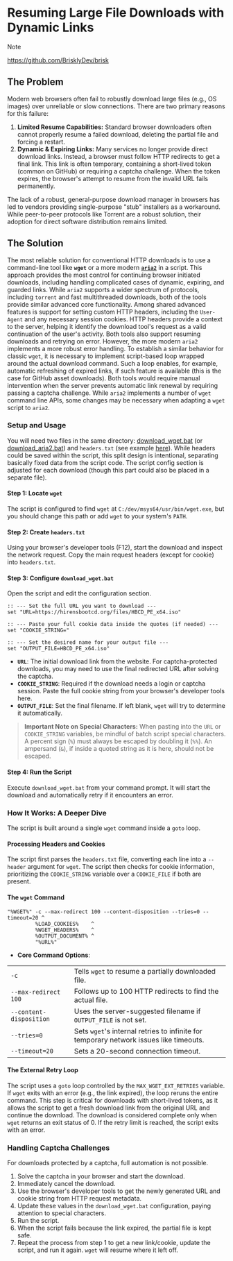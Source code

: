 # Resuming Large File Downloads with Dynamic Links

> [!Note]
> https://github.com/BrisklyDev/brisk

## The Problem

Modern web browsers often fail to robustly download large files (e.g., OS images) over unreliable or slow connections. There are two primary reasons for this failure:

1. **Limited Resume Capabilities:** Standard browser downloaders often cannot properly resume a failed download, deleting the partial file and forcing a restart.
2. **Dynamic & Expiring Links:** Many services no longer provide direct download links. Instead, a browser must follow HTTP redirects to get a final link. This link is often temporary, containing a short-lived token (common on GitHub) or requiring a captcha challenge. When the token expires, the browser's attempt to resume from the invalid URL fails permanently.

The lack of a robust, general-purpose download manager in browsers has led to vendors providing single-purpose "stub" installers as a workaround. While peer-to-peer protocols like Torrent are a robust solution, their adoption for direct software distribution remains limited.

## The Solution

The most reliable solution for conventional HTTP downloads is to use a command-line tool like **`wget`** or a more modern [**`aria2`**](https://github.com/aria2/aria2/) in a script. This approach provides the most control for continuing browser initiated downloads, including handling complicated cases of dynamic, expiring, and guarded links. While `aria2` supports a wider spectrum of protocols, including `torrent` and fast multithreaded downloads, both of the tools provide similar advanced core functionality. Among shared advanced features is support for setting custom HTTP headers, including the `User-Agent` and any necessary session cookies. HTTP headers provide a context to the server, helping it identify the download tool's request as a valid continuation of the user's activity. Both tools also support resuming downloads and retrying on error. However, the more modern `aria2` implements a more robust error handling. To establish a similar behavior for classic `wget`, it is necessary to implement script-based loop wrapped around the actual download command. Such a loop enables, for example, automatic refreshing of expired links, if such feature is available (this is the case for GitHub asset downloads). Both tools would require manual intervention when the server prevents automatic link renewal by requiring passing a captcha challenge. While `aria2` implements a number of `wget` command line APIs, some changes may be necessary when adapting a `wget` script to `aria2`.

### Setup and Usage

You will need two files in the same directory: [download_wget.bat](https://github.com/pchemguy/Field-Notes/blob/main/01-improving-large-file-downloads/download_wger.bat) (or [download_aria2.bat](https://github.com/pchemguy/Field-Notes/blob/main/01-improving-large-file-downloads/download_aria2.bat)) and `headers.txt` (see example [here](https://github.com/pchemguy/Field-Notes/blob/main/01-improving-large-file-downloads/headers.txt)). While headers could be saved within the script, this split design is intentional, separating basically fixed data from the script code. The script config section is adjusted for each download (though this part could also be placed in a separate file).

#### Step 1: Locate `wget`

The script is configured to find `wget` at `C:/dev/msys64/usr/bin/wget.exe`, but you should change this path or add `wget` to your system's `PATH`.

#### Step 2: Create `headers.txt`

Using your browser's developer tools (F12), start the download and inspect the network request. Copy the main request headers (except for cookie) into `headers.txt`.

#### Step 3: Configure `download_wget.bat`

Open the script and edit the configuration section.

```
:: --- Set the full URL you want to download ---
set "URL=https://hirensbootcd.org/files/HBCD_PE_x64.iso"

:: --- Paste your full cookie data inside the quotes (if needed) ---
set "COOKIE_STRING="

:: --- Set the desired name for your output file ---
set "OUTPUT_FILE=HBCD_PE_x64.iso"
```

- **`URL`**: The initial download link from the website. For captcha-protected downloads, you may need to use the final redirected URL after solving the captcha.    
- **`COOKIE_STRING`**: Required if the download needs a login or captcha session. Paste the full cookie string from your browser's developer tools here.
- **`OUTPUT_FILE`**: Set the final filename. If left blank, `wget` will try to determine it automatically.

> **Important Note on Special Characters:** When pasting into the `URL` or `COOKIE_STRING` variables, be mindful of batch script special characters. A percent sign (`%`) must always be escaped by doubling it (`%%`). An ampersand (`&`), if inside a quoted string as it is here, should not be escaped.

#### Step 4: Run the Script

Execute `download_wget.bat` from your command prompt. It will start the download and automatically retry if it encounters an error.

### How It Works: A Deeper Dive

The script is built around a single `wget` command inside a `goto` loop.

#### Processing Headers and Cookies

The script first parses the `headers.txt` file, converting each line into a `--header` argument for `wget`. The script then checks for cookie information, prioritizing the `COOKIE_STRING` variable over a `COOKIE_FILE` if both are present.

#### The `wget` Command

```
"%WGET%" -c --max-redirect 100 --content-disposition --tries=0 --timeout=20 ^
         %LOAD_COOKIES%    ^
         %WGET_HEADERS%    ^
         %OUTPUT_DOCUMENT% ^
         "%URL%"
```

- **Core Command Options**:

|                         |                                                                                        |
| ----------------------- | -------------------------------------------------------------------------------------- |
| `-c`                    | Tells `wget` to resume a partially downloaded file.                                    |
| `--max-redirect 100`    | Follows up to 100 HTTP redirects to find the actual file.                              |
| `--content-disposition` | Uses the server-suggested filename if `OUTPUT_FILE` is not set.                        |
| `--tries=0`             | Sets `wget`'s internal retries to infinite for temporary network issues like timeouts. |
| `--timeout=20`          | Sets a 20-second connection timeout.                                                   |

#### The External Retry Loop

The script uses a `goto` loop controlled by the `MAX_WGET_EXT_RETRIES` variable. If `wget` exits with an error (e.g., the link expired), the loop reruns the entire command. This step is critical for downloads with short-lived tokens, as it allows the script to get a fresh download link from the original URL and continue the download. The download is considered complete only when `wget` returns an exit status of 0. If the retry limit is reached, the script exits with an error.

### Handling Captcha Challenges

For downloads protected by a captcha, full automation is not possible.
1. Solve the captcha in your browser and start the download.
2. Immediately cancel the download.
3. Use the browser's developer tools to get the newly generated URL and cookie string from HTTP request metadata.
4. Update these values in the `download_wget.bat` configuration, paying attention to special characters.
5. Run the script.
6. When the script fails because the link expired, the partial file is kept safe.
7. Repeat the process from step 1 to get a new link/cookie, update the script, and run it again. `wget` will resume where it left off.
